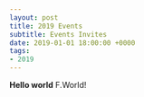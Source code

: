 ```yaml
---
layout: post
title: 2019 Events
subtitle: Events Invites
date: 2019-01-01 18:00:00 +0000
tags:
- 2019
---
```



**Hello world** F.World!
